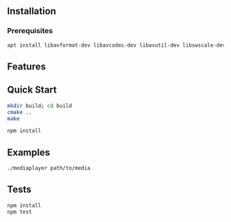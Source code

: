 ## Installation

### Prerequisites
```bash
apt install libavformat-dev libavcodec-dev libavutil-dev libswscale-dev libsdl2-dev
```


## Features


## Quick Start
```bash
mkdir build; cd build
cmake ..
make
```

```bash
npm install
```


## Examples
```bash
./mediaplayer path/to/media
```


## Tests

```bash
npm install
npm test
```

